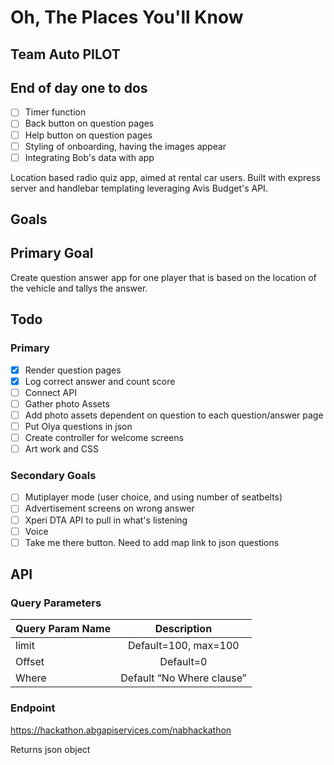 # Oh, The Places You'll Know
## Team Auto PILOT

## End of day one to dos

- [ ] Timer function
- [ ] Back button on question pages
- [ ] Help button on question pages
- [ ] Styling of onboarding, having the images appear
- [ ] Integrating Bob's data with app

Location based radio quiz app, aimed at rental car users. Built with express server and handlebar templating leveraging Avis Budget's API.

## Goals

## Primary Goal
Create question answer app for one player that is based on the location of the vehicle and tallys the answer.

## Todo
### Primary
- [x] Render question pages
- [x] Log correct answer and count score
- [ ] Connect API
- [ ] Gather photo Assets
- [ ] Add photo assets dependent on question to each question/answer page
- [ ] Put Olya questions in json
- [ ] Create controller for welcome screens
- [ ] Art work and CSS

### Secondary Goals
- [ ] Mutiplayer mode (user choice, and using number of seatbelts)
- [ ] Advertisement screens on wrong answer
- [ ] Xperi DTA API to pull in what's listening 
- [ ] Voice
- [ ] Take me there button. Need to add map link to json questions

## API
### Query Parameters

| Query Param Name | Description 
| ---------------- |:------------------------:|
| limit            | Default=100, max=100     |
| Offset           | Default=0                |
| Where            | Default “No Where clause”|

### Endpoint
https://hackathon.abgapiservices.com/nabhackathon

Returns json object





 
